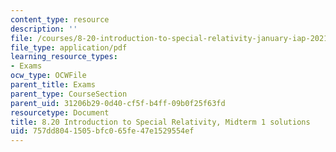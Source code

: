 ```yaml
---
content_type: resource
description: ''
file: /courses/8-20-introduction-to-special-relativity-january-iap-2021/757dd8041505bfc065fe47e1529554ef_MIT8_20iap21_midterm1_soln.pdf
file_type: application/pdf
learning_resource_types:
- Exams
ocw_type: OCWFile
parent_title: Exams
parent_type: CourseSection
parent_uid: 31206b29-0d40-cf5f-b4ff-09b0f25f63fd
resourcetype: Document
title: 8.20 Introduction to Special Relativity, Midterm 1 solutions
uid: 757dd804-1505-bfc0-65fe-47e1529554ef
---
```

